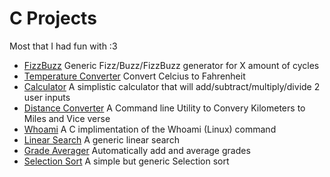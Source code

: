 # C Projects
Most that I had fun with :3
- [FizzBuzz](https://github.com/RileyMeta/Random/blob/master/C/fizzbuzz.c)
Generic Fizz/Buzz/FizzBuzz generator for X amount of cycles
- [Temperature Converter](https://github.com/RileyMeta/Random/blob/master/C/tempconverter.c)
Convert Celcius to Fahrenheit
- [Calculator](https://github.com/RileyMeta/Random/blob/master/C/calculator.c)
A simplistic calculator that will add/subtract/multiply/divide 2 user inputs
- [Distance Converter](https://github.com/RileyMeta/Random/blob/master/C/dc.c)
A Command line Utility to Convery Kilometers to Miles and Vice verse 
- [Whoami](https://github.com/RileyMeta/Random/blob/master/C/whoami.c)
A C implimentation of the Whoami (Linux) command 
- [Linear Search](https://github.com/RileyMeta/Random/blob/master/C/linearsearch.c)
A generic linear search
- [Grade Averager](https://github.com/RileyMeta/Random/blob/master/C/grades.c)
Automatically add and average grades
- [Selection Sort](https://github.com/RileyMeta/Random/blob/master/C/selection_sort.c)
A simple but generic Selection sort
